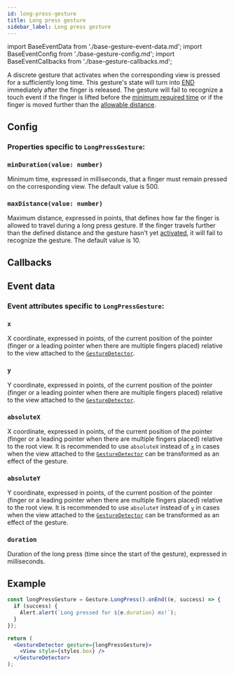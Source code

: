 ```yaml
---
id: long-press-gesture
title: Long press gesture
sidebar_label: Long press gesture
---
```


import BaseEventData from './base-gesture-event-data.md';
import BaseEventConfig from './base-gesture-config.md';
import BaseEventCallbacks from './base-gesture-callbacks.md';

A discrete gesture that activates when the corresponding view is pressed for a sufficiently long time.
This gesture's state will turn into [END](../../under-the-hood/states-events.md#end) immediately after the finger is released.
The gesture will fail to recognize a touch event if the finger is lifted before the [minimum required time](#mindurationms) or if the finger is moved further than the [allowable distance](#maxdist).

## Config

### Properties specific to `LongPressGesture`:

### `minDuration(value: number)`

Minimum time, expressed in milliseconds, that a finger must remain pressed on the corresponding view. The default value is 500.

### `maxDistance(value: number)`

Maximum distance, expressed in points, that defines how far the finger is allowed to travel during a long press gesture. If the finger travels further than the defined distance and the gesture hasn't yet [activated](../../under-the-hood/states-events.md#active), it will fail to recognize the gesture. The default value is 10.

<BaseEventConfig />

## Callbacks

<BaseEventCallbacks />

## Event data

### Event attributes specific to `LongPressGesture`:

### `x`

X coordinate, expressed in points, of the current position of the pointer (finger or a leading pointer when there are multiple fingers placed) relative to the view attached to the [`GestureDetector`](./gesture-detector.md).

### `y`

Y coordinate, expressed in points, of the current position of the pointer (finger or a leading pointer when there are multiple fingers placed) relative to the view attached to the [`GestureDetector`](./gesture-detector.md).

### `absoluteX`

X coordinate, expressed in points, of the current position of the pointer (finger or a leading pointer when there are multiple fingers placed) relative to the root view. It is recommended to use `absoluteX` instead of [`x`](#x) in cases when the view attached to the [`GestureDetector`](./gesture-detector.md) can be transformed as an effect of the gesture.

### `absoluteY`

Y coordinate, expressed in points, of the current position of the pointer (finger or a leading pointer when there are multiple fingers placed) relative to the root view. It is recommended to use `absoluteY` instead of [`y`](#y) in cases when the view attached to the [`GestureDetector`](./gesture-detector.md) can be transformed as an effect of the gesture.

### `duration`

Duration of the long press (time since the start of the gesture), expressed in milliseconds.

<BaseEventData />

## Example

```jsx
const longPressGesture = Gesture.LongPress().onEnd((e, success) => {
  if (success) {
    Alert.alert(`Long pressed for ${e.duration} ms!`);
  }
});

return (
  <GestureDetector gesture={longPressGesture}>
    <View style={styles.box} />
  </GestureDetector>
);
```

